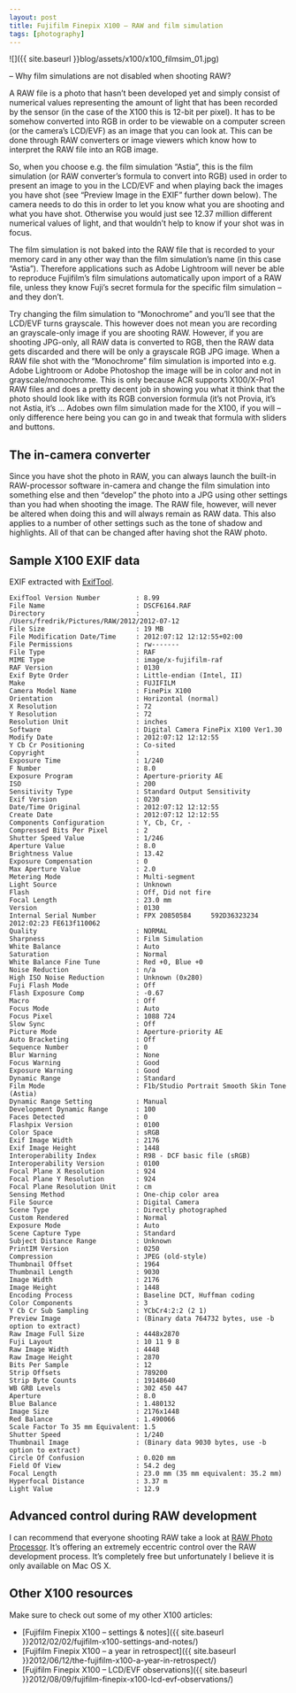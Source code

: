 ```yaml
---
layout: post
title: Fujifilm Finepix X100 – RAW and film simulation
tags: [photography]
---
```


![]({{ site.baseurl }}blog/assets/x100/x100_filmsim_01.jpg)

– Why film simulations are not disabled when shooting RAW?

<!--more-->

A RAW file is a photo that hasn’t been developed yet and simply consist of numerical values representing the amount of light that has been recorded by the sensor (in the case of the X100 this is 12-bit per pixel). It has to be somehow converted into RGB in order to be viewable on a computer screen (or the camera’s LCD/EVF) as an image that you can look at. This can be done through RAW converters or image viewers which know how to interpret the RAW file into an RGB image.

So, when you choose e.g. the film simulation “Astia”, this is the film simulation (or RAW converter’s formula to convert into RGB) used in order to present an image to you in the LCD/EVF and when playing back the images you have shot (see “Preview Image in the EXIF” further down below). The camera needs to do this in order to let you know what you are shooting and what you have shot. Otherwise you would just see 12.37 million different numerical values of light, and that wouldn’t help to know if your shot was in focus.

The film simulation is not baked into the RAW file that is recorded to your memory card in any other way than the film simulation’s name (in this case “Astia”). Therefore applications such as Adobe Lightroom will never be able to reproduce Fujifilm’s film simulations automatically upon import of a RAW file, unless they know Fuji’s secret formula for the specific film simulation – and they don’t.

Try changing the film simulation to “Monochrome” and you’ll see that the LCD/EVF turns grayscale. This however does not mean you are recording an grayscale-only image if you are shooting RAW. However, if you are shooting JPG-only, all RAW data is converted to RGB, then the RAW data gets discarded and there will be only a grayscale RGB JPG image. When a RAW file shot with the “Monochrome” film simulation is imported into e.g. Adobe Lightroom or Adobe Photoshop the image will be in color and not in grayscale/monochrome. This is only because ACR supports X100/X-Pro1 RAW files and does a pretty decent job in showing you what it think that the photo should look like with its RGB conversion formula (it’s not Provia, it’s not Astia, it’s … Adobes own film simulation made for the X100, if you will – only difference here being you can go in and tweak that formula with sliders and buttons.

## The in-camera converter

Since you have shot the photo in RAW, you can always launch the built-in RAW-processor software in-camera and change the film simulation into something else and then “develop” the photo into a JPG using other settings than you had when shooting the image. The RAW file, however, will never be altered when doing this and will always remain as RAW data. This also applies to a number of other settings such as the tone of shadow and highlights. All of that can be changed after having shot the RAW photo.

## Sample X100 EXIF data

EXIF extracted with [ExifTool](http://www.sno.phy.queensu.ca/~phil/exiftool/).

    ExifTool Version Number         : 8.99
    File Name                       : DSCF6164.RAF
    Directory                       : /Users/fredrik/Pictures/RAW/2012/2012-07-12
    File Size                       : 19 MB
    File Modification Date/Time     : 2012:07:12 12:12:55+02:00
    File Permissions                : rw-------
    File Type                       : RAF
    MIME Type                       : image/x-fujifilm-raf
    RAF Version                     : 0130
    Exif Byte Order                 : Little-endian (Intel, II)
    Make                            : FUJIFILM
    Camera Model Name               : FinePix X100
    Orientation                     : Horizontal (normal)
    X Resolution                    : 72
    Y Resolution                    : 72
    Resolution Unit                 : inches
    Software                        : Digital Camera FinePix X100 Ver1.30
    Modify Date                     : 2012:07:12 12:12:55
    Y Cb Cr Positioning             : Co-sited
    Copyright                       :
    Exposure Time                   : 1/240
    F Number                        : 8.0
    Exposure Program                : Aperture-priority AE
    ISO                             : 200
    Sensitivity Type                : Standard Output Sensitivity
    Exif Version                    : 0230
    Date/Time Original              : 2012:07:12 12:12:55
    Create Date                     : 2012:07:12 12:12:55
    Components Configuration        : Y, Cb, Cr, -
    Compressed Bits Per Pixel       : 2
    Shutter Speed Value             : 1/246
    Aperture Value                  : 8.0
    Brightness Value                : 13.42
    Exposure Compensation           : 0
    Max Aperture Value              : 2.0
    Metering Mode                   : Multi-segment
    Light Source                    : Unknown
    Flash                           : Off, Did not fire
    Focal Length                    : 23.0 mm
    Version                         : 0130
    Internal Serial Number          : FPX 20850584     592D36323234 2012:02:23 FE613f110062
    Quality                         : NORMAL
    Sharpness                       : Film Simulation
    White Balance                   : Auto
    Saturation                      : Normal
    White Balance Fine Tune         : Red +0, Blue +0
    Noise Reduction                 : n/a
    High ISO Noise Reduction        : Unknown (0x280)
    Fuji Flash Mode                 : Off
    Flash Exposure Comp             : -0.67
    Macro                           : Off
    Focus Mode                      : Auto
    Focus Pixel                     : 1088 724
    Slow Sync                       : Off
    Picture Mode                    : Aperture-priority AE
    Auto Bracketing                 : Off
    Sequence Number                 : 0
    Blur Warning                    : None
    Focus Warning                   : Good
    Exposure Warning                : Good
    Dynamic Range                   : Standard
    Film Mode                       : F1b/Studio Portrait Smooth Skin Tone (Astia)
    Dynamic Range Setting           : Manual
    Development Dynamic Range       : 100
    Faces Detected                  : 0
    Flashpix Version                : 0100
    Color Space                     : sRGB
    Exif Image Width                : 2176
    Exif Image Height               : 1448
    Interoperability Index          : R98 - DCF basic file (sRGB)
    Interoperability Version        : 0100
    Focal Plane X Resolution        : 924
    Focal Plane Y Resolution        : 924
    Focal Plane Resolution Unit     : cm
    Sensing Method                  : One-chip color area
    File Source                     : Digital Camera
    Scene Type                      : Directly photographed
    Custom Rendered                 : Normal
    Exposure Mode                   : Auto
    Scene Capture Type              : Standard
    Subject Distance Range          : Unknown
    PrintIM Version                 : 0250
    Compression                     : JPEG (old-style)
    Thumbnail Offset                : 1964
    Thumbnail Length                : 9030
    Image Width                     : 2176
    Image Height                    : 1448
    Encoding Process                : Baseline DCT, Huffman coding
    Color Components                : 3
    Y Cb Cr Sub Sampling            : YCbCr4:2:2 (2 1)
    Preview Image                   : (Binary data 764732 bytes, use -b option to extract)
    Raw Image Full Size             : 4448x2870
    Fuji Layout                     : 10 11 9 8
    Raw Image Width                 : 4448
    Raw Image Height                : 2870
    Bits Per Sample                 : 12
    Strip Offsets                   : 789200
    Strip Byte Counts               : 19148640
    WB GRB Levels                   : 302 450 447
    Aperture                        : 8.0
    Blue Balance                    : 1.480132
    Image Size                      : 2176x1448
    Red Balance                     : 1.490066
    Scale Factor To 35 mm Equivalent: 1.5
    Shutter Speed                   : 1/240
    Thumbnail Image                 : (Binary data 9030 bytes, use -b option to extract)
    Circle Of Confusion             : 0.020 mm
    Field Of View                   : 54.2 deg
    Focal Length                    : 23.0 mm (35 mm equivalent: 35.2 mm)
    Hyperfocal Distance             : 3.37 m
    Light Value                     : 12.9

## Advanced control during RAW development

I can recommend that everyone shooting RAW take a look at [RAW Photo Processor](http://www.raw-photo-processor.com/). It’s offering an extremely eccentric control over the RAW development process. It’s completely free but unfortunately I believe it is only available on Mac OS X.

## Other X100 resources

Make sure to check out some of my other X100 articles:

- [Fujifilm Finepix X100 – settings & notes]({{ site.baseurl }}2012/02/02/fujifilm-x100-settings-and-notes/)
- [Fujifilm Finepix X100 – a year in retrospect]({{ site.baseurl }}2012/06/12/the-fujifilm-x100-a-year-in-retrospect/)
- [Fujifilm Finepix X100 – LCD/EVF observations]({{ site.baseurl }}2012/08/09/fujifilm-finepix-x100-lcd-evf-observations/)
